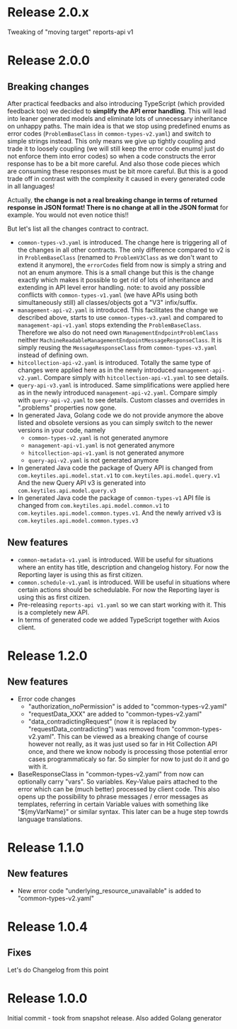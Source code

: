 # Release 2.0.x

Tweaking of "moving target" reports-api v1

# Release 2.0.0

## Breaking changes

After practical feedbacks and also introducing TypeScript (which provided feedback too) we decided to **simplify the API error handling**.
This will lead into leaner generated models and eliminate lots of unnecessary inheritance on unhappy paths.
The main idea is that we stop using predefined enums as error codes (`ProblemBaseClass` in `common-types-v2.yaml`) and switch to simple strings instead.
This only means we give up tightly coupling and trade it to loosely coupling (we will still keep the error code enums! just do not enforce them into error codes) so
when a code constructs the error response has to be a bit more careful. And also those code pieces which are consuming these responses must be bit more careful.
But this is a good trade off in contrast with the complexity it caused in every generated code in all languages!

Actually, **the change is not a real breaking change in terms of returned response in JSON format! There is no change at all in the JSON format** for example. You would not even notice this!!

But let's list all the changes contract to contract.

- `common-types-v3.yaml` is introduced. The change here is triggering all of the changes in all other contracts.
  The only difference compared to v2 is in `ProblemBaseClass` (renamed to `ProblemV3Class` as we don't want to extend it anymore), the `errorCodes` field from now
  is simply a string and not an enum anymore.
  This is a small change but this is the change exactly which makes it possible to get rid of lots of inheritance and extending in API level error handling.
  note: to avoid any possible conflicts with `common-types-v1.yaml` (we have APIs using both simultaneously still) all classes/objects got a "V3" infix/suffix.
- `management-api-v2.yaml` is introduced. This facilitates the change we described above, starts to use `common-types-v3.yaml` and compared to `management-api-v1.yaml` stops extending the
  `ProblemBaseClass`. Therefore we also do not need own `ManagementEndpointProblemClass` neither `MachineReadableManagementEndpointMessageResponseClass`.
  It is simply reusing the `MessageResponseClass` from `common-types-v3.yaml` instead of defining own.
- `hitcollection-api-v2.yaml` is introduced. Totally the same type of changes were applied here as in the newly introduced `management-api-v2.yaml`.
  Compare simply with `hitcollection-api-v1.yaml` to see details.
- `query-api-v3.yaml` is introduced. Same simplifications were applied here as in the newly introduced `management-api-v2.yaml`.
  Compare simply with `query-api-v2.yaml` to see details. Custom classes and overrides in ".problems" properties now gone.
- In generated Java, Golang code we do not provide anymore the above listed and obsolete versions as you can simply switch to the newer versions in your code, namely
  - `common-types-v2.yaml` is not generated anymore
  - `management-api-v1.yaml` is not generated anymore
  - `hitcollection-api-v1.yaml` is not generated anymore
  - `query-api-v2.yaml` is not generated anymore
- In generated Java code the package of Query API is changed from `com.keytiles.api.model.stat.v1` to `com.keytiles.api.model.query.v1`
  And the new Query API v3 is generated into `com.keytiles.api.model.query.v3`
- In generated Java code the package of `common-types-v1` API file is changed from `com.keytiles.api.model.common.v1` to `com.keytiles.api.model.common.types.v1`. And the newly arrived v3 is `com.keytiles.api.model.common.types.v3`

## New features

- `common-metadata-v1.yaml` is introduced. Will be useful for situations where an entity has title, description and changelog history.
  For now the Reporting layer is using this as first citizen.
- `common.schedule-v1.yaml` is introduced. Will be useful in situations where certain actions should be schedulable.
  For now the Reporting layer is using this as first citizen.
- Pre-releasing `reports-api v1.yaml` so we can start working with it. This is a completely new API.
- In terms of generated code we added TypeScript together with Axios client.

# Release 1.2.0

## New features

- Error code changes
  - "authorization_noPermission" is added to "common-types-v2.yaml"
  - "requestData_XXX" are added to "common-types-v2.yaml"
  - "data_contradictingRequest" (now it is replaced by "requestData_contradicting") was removed from "common-types-v2.yaml".
    This can be viewed as a breaking change of course however not really, as it was just used so far in Hit Collection API once, and there we know nobody is processing those potential
    error cases programmaticaly so far. So simpler for now to just do it and go with it.
- BaseResponseClass in "common-types-v2.yaml" from now can optionally carry "vars". So variables. Key-Value pairs attached to the error which can be (much better) processed by client code.
  This also opens up the possibility to phrase messages / error messages as templates, referring in certain Variable values with something like "${myVarName}" or similar syntax. This later
  can be a huge step towrds language translations.

# Release 1.1.0

## New features

- New error code "underlying_resource_unavailable" is added to "common-types-v2.yaml"

# Release 1.0.4

## Fixes

Let's do Changelog from this point

# Release 1.0.0

Initial commit - took from snapshot release.
Also added Golang generator
